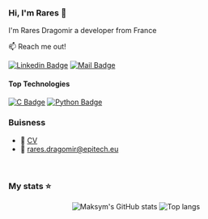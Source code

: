 ### Hi, I'm Rares 👋

I'm Rares Dragomir a developer from France

:mailbox: Reach me out!

[![Linkedin Badge](https://img.shields.io/badge/-Rares_Dragomir-0e76a8?style=flat&labelColor=0e76a8&logo=linkedin&logoColor=white)](https://www.linkedin.com/in/rares-dragomir-443ba02b7/) 
[![Mail Badge](https://img.shields.io/badge/-Rares_Dragomir-c0392b?style=flat&labelColor=c0392b&logo=gmail&logoColor=white)](mailto:rares.dragomir@epitech.eu)

#### Top Technologies

[![C Badge](https://img.shields.io/badge/-C-61DBFB?style=for-the-badge&labelColor=black&logo=C&logoColor=61DBFB)](#) [![Python Badge](https://img.shields.io/badge/-Python-F0DB4F?style=for-the-badge&labelColor=black&logo=python&logoColor=F0DB4F)](#)

### Buisness
- :paperclip: [CV](https://drive.google.com/file/d/1iAv5dQIQreo04BPb5Ii18fF5TTWSKBhX/view?usp=drive_link)
- :email: rares.dragomir@epitech.eu

<br/>

### My stats ⭐

<div align="center">
<img alt="Maksym's GitHub stats" src="https://github-readme-stats.vercel.app/api?username=RaresFZ&show_icons=true&theme=transparent"/>
<img alt="Top langs" src="https://github-readme-stats.vercel.app/api/top-langs/?username=RaresFZ&layout=compact&&langs_count=8"/>
</div>
